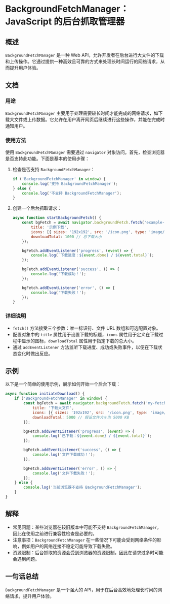 <!--
Meta Description: # BackgroundFetchManager：JavaScript 的后台抓取管理器 ## 概述 `BackgroundFetchManager` 是一种 Web API，允许开发者在后台进行大文件的下载和上传操作。它通过提供一种高效且可靠的方式来处理长时间运行的网络请求，从而提升用户体验。 #...
Meta Keywords: backgroundfetchmanager, console, log, bgfetch, addeventlistener
-->

# BackgroundFetchManager：JavaScript 的后台抓取管理器

## 概述
`BackgroundFetchManager` 是一种 Web API，允许开发者在后台进行大文件的下载和上传操作。它通过提供一种高效且可靠的方式来处理长时间运行的网络请求，从而提升用户体验。

## 文档
### 用途
`BackgroundFetchManager` 主要用于处理需要较长时间才能完成的网络请求，如下载大文件或上传数据。它允许在用户离开网页后继续进行这些操作，并能在完成时通知用户。

### 使用方法
使用 `BackgroundFetchManager` 需要通过 `navigator` 对象访问。首先，检查浏览器是否支持此功能。下面是基本的使用步骤：

1. 检查是否支持 `BackgroundFetchManager`：
   ```javascript
   if ('BackgroundFetchManager' in window) {
       console.log('支持 BackgroundFetchManager');
   } else {
       console.log('不支持 BackgroundFetchManager');
   }
   ```

2. 创建一个后台抓取请求：
   ```javascript
   async function startBackgroundFetch() {
       const bgFetch = await navigator.backgroundFetch.fetch('example-fetch', ['https://example.com/file1', 'https://example.com/file2'], {
           title: '示例下载',
           icons: [{ sizes: '192x192', src: '/icon.png', type: 'image/png' }],
           downloadTotal: 1000 // 总下载大小
       });

       bgFetch.addEventListener('progress', (event) => {
           console.log(`下载进度：${event.done} / ${event.total}`);
       });

       bgFetch.addEventListener('success', () => {
           console.log('下载成功！');
       });

       bgFetch.addEventListener('error', () => {
           console.log('下载失败！');
       });
   }
   ```

### 详细说明
- `fetch()` 方法接受三个参数：唯一标识符、文件 URL 数组和可选配置对象。
- 配置对象中的 `title` 属性用于设置下载的标题，`icons` 属性用于定义在下载过程中显示的图标，`downloadTotal` 属性用于指定下载的总大小。
- 通过 `addEventListener` 方法监听下载进度、成功或失败事件，以便在下载状态变化时做出反应。

## 示例
以下是一个简单的使用示例，展示如何开始一个后台下载：

```javascript
async function initiateDownload() {
    if ('BackgroundFetchManager' in window) {
        const bgFetch = await navigator.backgroundFetch.fetch('my-fetch', ['https://example.com/largefile.zip'], {
            title: '下载大文件',
            icons: [{ sizes: '192x192', src: '/icon.png', type: 'image/png' }],
            downloadTotal: 5000 // 假设文件大小为 5000 KB
        });

        bgFetch.addEventListener('progress', (event) => {
            console.log(`已下载：${event.done} / ${event.total}`);
        });

        bgFetch.addEventListener('success', () => {
            console.log('文件下载成功！');
        });

        bgFetch.addEventListener('error', () => {
            console.log('文件下载失败！');
        });
    } else {
        console.log('当前浏览器不支持 BackgroundFetchManager');
    }
}
```

## 解释
- 常见问题：某些浏览器在较旧版本中可能不支持 `BackgroundFetchManager`，因此在使用之前进行兼容性检查是必要的。
- 注意事项：`BackgroundFetchManager` 在一些情况下可能会受到网络条件的影响，例如用户的网络连接不稳定可能导致下载失败。
- 资源限制：后台抓取的资源会受到浏览器的资源限制，因此在请求过多时可能会遇到问题。

## 一句话总结
`BackgroundFetchManager` 是一个强大的 API，用于在后台高效地处理长时间的网络请求，提升用户体验。